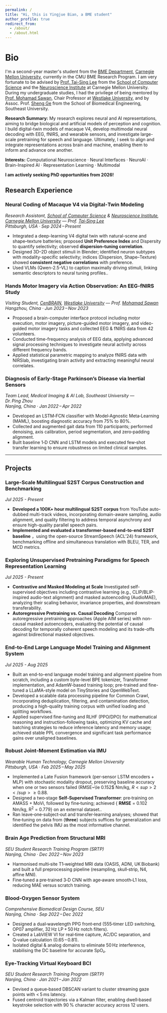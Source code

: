```yaml
---
permalink: /
title: "Hi, this is Yingjue Bian, a BME student"
author_profile: true
redirect_from: 
  - /about/
  - /about.html
---
```


Bio
===

I'm a second-year master's student from the [BME Department](https://www.cmu.edu/bme/), [Carnegie Mellon University](https://www.cmu.edu/), currently in the CMU BME Research Program.
I am very fortunate to be advised by [Prof. Tai-Sing Lee](https://www.cnbc.cmu.edu/~tai/) from the [School of Computer Science](https://www.cs.cmu.edu/) and the [Neuroscience Institute](https://www.cmu.edu/ni/) at Carnegie Mellon University. During my undergraduate studies, I had the privilege of being mentored by [Prof. Mohamad Sawan](https://en.westlake.edu.cn/faculty/mohamad-sawan.html), Chair Professor at [Westlake University](https://en.westlake.edu.cn/), and by Assoc. Prof. [Sheng Ge](https://bme.seu.edu.cn/) from the School of Biomedical Engineering, Southeast University.


**Research Summary:** 
My research explores neural and AI representations, aiming to bridge biological and artificial models of perception and cognition. I build digital-twin models of macaque V4, develop multimodal neural decoding with EEG, fNIRS, and wearable sensors, and investigate large-scale pretraining for speech and language. Ultimately, I seek to align and integrate representations across brain and machine, enabling them to inform and advance one another.

**Interests:** 
Computational Neuroscience · Neural Interfaces · NeuroAI · Brain-Inspired AI · Representation Learning · Multimodal

**I am actively seeking PhD opportunities from 2026!**

## Research Experience

### Neural Coding of Macaque V4 via Digital‑Twin Modeling  
*Research Assistant, [School of Computer Science](https://www.cs.cmu.edu/) & [Neuroscience Institute](https://www.cmu.edu/ni/), [Carnegie Mellon University](https://www.cmu.edu) — Prof. [Tai‑Sing Lee](https://www.cs.cmu.edu/~tai)*  
*Pittsburgh, USA · Sep 2024 – Present*

- Integrated a deep-learning V4 digital twin with natural-scene and shape–texture batteries; proposed **Unit Preference Index** and Dispersity to quantify selectivity; observed **dispersion–tuning correlation**.
- Designed 3D–2D object stimuli in Blender; identified neuron subtypes with modality-specific selectivity; indices (Dispersion, Shape–Texture) showed **consistent negative correlations** with preference.  
- Used VLMs (Qwen-2.5-VL) to caption maximally driving stimuli, linking semantic descriptors to neural tuning profiles..

### Hands Motor Imagery via Action Observation: An EEG‑fNIRS Study  
*Visiting Student, [CenBRAIN](https://cenbrain.westlake.edu.cn/index.htm), [Westlake University](https://www.westlake.edu.cn/) — Prof. [Mohamad Sawan](https://cenbrain.westlake.edu.cn/info/1052/1152.htm)*  
*Hangzhou, China · Jun 2023 – Nov 2023*

- Proposed a brain-computer interface protocol including motor execution, motor imagery, picture-guided motor imagery, and video-guided motor imagery tasks and collected EEG & fNIRS data from 42 volunteers.
- Conducted time-frequency analysis of EEG data, applying advanced signal processing techniques to investigate neural activity across different frequency bands.
- Applied statistical parametric mapping to analyze fNIRS data with NIRSlab, investigating brain activity and extracting meaningful neural correlates.

### Diagnosis of Early‑Stage Parkinson’s Disease via Inertial Sensors  
*Team Lead, Medical Imaging & AI Lab, Southeast University — Dr. Ping Zhou*  
*Nanjing, China · Jan 2022 – Apr 2022*

- Developed an LSTM‑FCN classifier with Model‑Agnostic Meta‑Learning (MAML), boosting diagnostic accuracy from 75% to 80%.  
- Collected and augmented gait data from 110 participants; performed denoising, axis calibration, period segmentation, and zero‑padding alignment.
- Built baseline 1‑D CNN and LSTM models and executed few‑shot transfer learning to ensure robustness on limited clinical samples.

---

## Projects

### Large-Scale Multilingual S2ST Corpus Construction and Benchmarking
*Jul 2025 - Present*
- **Developed a 100K+ hour multilingual S2ST corpus** from YouTube auto-dubbed multi-track videos, incorporating domain-aware sampling, audio alignment, and quality filtering to address temporal asynchrony and ensure high-quality parallel speech pairs.
- **Implemented and evaluated a transformer-based end-to-end S2ST baseline** ，using the open-source StreamSpeech (ACL’24) framework, benchmarking offline and simultaneous translation with BLEU, TER, and MCD metrics.

### Exploring Unsupervised Pretraining Paradigms for Speech Representation Learning
*Jul 2025 - Present*
- **Contrastive and Masked Modeling at Scale** Investigated self-supervised objectives including contrastive learning (e.g., CLIP/BLIP-inspired audio-text alignment) and masked autoencoding (AudioMAE), analyzing their scaling behavior, invariance properties, and downstream transferability.
- **Autoregressive Pretraining vs. Causal Decoding** Compared autoregressive pretraining approaches (Apple AIM series) with non-causal masked autoencoders, evaluating the potential of causal decoding for temporally coherent speech modeling and its trade-offs against bidirectional masked objectives.

### End-to-End Large Language Model Training and Alignment System
*Jul 2025 - Aug 2025*
- Built an end-to-end language model training and alignment pipeline from scratch, including a custom byte-level BPE tokenizer, Transformer implementation, and AdamW-based training loop; pre-trained and fine-tuned a LLaMA-style model on TinyStories and OpenWebText.
- Developed a scalable data processing pipeline for Common Crawl, incorporating deduplication, filtering, and contamination detection, producing a high-quality training corpus with unified loading and splitting workflows.
- Applied supervised fine-tuning and RLHF (PPO/DPO) for mathematical reasoning and instruction-following tasks, optimizing KV cache and batching strategies to reduce inference latency and memory usage; achieved stable PPL convergence and significant task performance gains over unaligned baselines.

### Robust Joint‑Moment Estimation via IMU  
*Wearable Human Technology, Carnegie Mellon University*  
*Pittsburgh, USA · Feb 2025 – May 2025*

- Implemented a Late Fusion framework (per‑sensor LSTM encoders + MLP) with stochastic modality dropout, preserving baseline accuracy when one or two sensors failed (RMSE~\le 0.152$ Nm/kg, $R<sup>2</sup>\ge0.88$.  
- Designed a two‑stage **Self‑Supervised Transformer**: pre‑training on AMASS + MoVi, followed by fine‑tuning; achieved { **RMSE** = 0.102 Nm/kg, R<sup>2</sup> = 0.779} on an external dataset..  
- Ran leave‑one‑subject‑out and transfer‑learning analyses; showed that fine‑tuning on data from {**three**} subjects suffices for generalization and identified the pelvis IMU as the most informative channel.

### Brain Age Prediction from Structural MRI  
*SEU Student Research Training Program (SRTP)*  
*Nanjing, China · Dec 2022 – Nov 2023*

- Harmonised multi‑site T1‑weighted MRI data (OASIS, ADNI, UK Biobank) and built a full preprocessing pipeline (resampling, skull‑strip, N4, affine MNI).  
- Fine‑tuned a pre‑trained 3‑D CNN with age‑aware smooth‑L1 loss, reducing MAE versus scratch training.

### Blood‑Oxygen Sensor System  
*Comprehensive Biomedical Design Course, SEU*  
*Nanjing, China · Sep 2022 – Dec 2022*

- Designed a dual‑wavelength PPG front‑end (555‑timer LED switching, OP07 amplifier, 32 Hz LP + 50 Hz notch filters).  
- Created a LabVIEW VI for real‑time capture, AC/DC separation, and Q‑value calculation (0.65 – 0.81).  
- Isolated digital & analog domains to eliminate 50 Hz interference, stabilising the DC baseline for accurate SpO₂.

### Eye‑Tracking Virtual Keyboard BCI  
*SEU Student Research Training Program (SRTP)*  
*Nanjing, China · Jan 2021 – Jan 2022*

- Devised a queue‑based DBSCAN variant to cluster streaming gaze points with < 5 ms latency.  
- Fused centroid trajectories via a Kalman filter, enabling dwell‑based keystroke selection with 90 % character accuracy across 12 users.

<!--A data-driven personal website
======
Like many other Jekyll-based GitHub Pages templates, Academic Pages makes you separate the website's content from its form. The content & metadata of your website are in structured markdown files, while various other files constitute the theme, specifying how to transform that content & metadata into HTML pages. You keep these various markdown (.md), YAML (.yml), HTML, and CSS files in a public GitHub repository. Each time you commit and push an update to the repository, the [GitHub pages](https://pages.github.com/) service creates static HTML pages based on these files, which are hosted on GitHub's servers free of charge.

Many of the features of dynamic content management systems (like Wordpress) can be achieved in this fashion, using a fraction of the computational resources and with far less vulnerability to hacking and DDoSing. You can also modify the theme to your heart's content without touching the content of your site. If you get to a point where you've broken something in Jekyll/HTML/CSS beyond repair, your markdown files describing your talks, publications, etc. are safe. You can rollback the changes or even delete the repository and start over - just be sure to save the markdown files! Finally, you can also write scripts that process the structured data on the site, such as [this one](https://github.com/academicpages/academicpages.github.io/blob/master/talkmap.ipynb) that analyzes metadata in pages about talks to display [a map of every location you've given a talk](https://academicpages.github.io/talkmap.html).

Getting started
======
1. Register a GitHub account if you don't have one and confirm your e-mail (required!)
1. Fork [this template](https://github.com/academicpages/academicpages.github.io) by clicking the "Use this template" button in the top right. 
1. Go to the repository's settings (rightmost item in the tabs that start with "Code", should be below "Unwatch"). Rename the repository "[your GitHub username].github.io", which will also be your website's URL.
1. Set site-wide configuration and create content & metadata (see below -- also see [this set of diffs](http://archive.is/3TPas) showing what files were changed to set up [an example site](https://getorg-testacct.github.io) for a user with the username "getorg-testacct")
1. Upload any files (like PDFs, .zip files, etc.) to the files/ directory. They will appear at https://[your GitHub username].github.io/files/example.pdf.  
1. Check status by going to the repository settings, in the "GitHub pages" section

Site-wide configuration
------
The main configuration file for the site is in the base directory in [_config.yml](https://github.com/academicpages/academicpages.github.io/blob/master/_config.yml), which defines the content in the sidebars and other site-wide features. You will need to replace the default variables with ones about yourself and your site's github repository. The configuration file for the top menu is in [_data/navigation.yml](https://github.com/academicpages/academicpages.github.io/blob/master/_data/navigation.yml). For example, if you don't have a portfolio or blog posts, you can remove those items from that navigation.yml file to remove them from the header. 

Create content & metadata
------
For site content, there is one markdown file for each type of content, which are stored in directories like _publications, _talks, _posts, _teaching, or _pages. For example, each talk is a markdown file in the [_talks directory](https://github.com/academicpages/academicpages.github.io/tree/master/_talks). At the top of each markdown file is structured data in YAML about the talk, which the theme will parse to do lots of cool stuff. The same structured data about a talk is used to generate the list of talks on the [Talks page](https://academicpages.github.io/talks), each [individual page](https://academicpages.github.io/talks/2012-03-01-talk-1) for specific talks, the talks section for the [CV page](https://academicpages.github.io/cv), and the [map of places you've given a talk](https://academicpages.github.io/talkmap.html) (if you run this [python file](https://github.com/academicpages/academicpages.github.io/blob/master/talkmap.py) or [Jupyter notebook](https://github.com/academicpages/academicpages.github.io/blob/master/talkmap.ipynb), which creates the HTML for the map based on the contents of the _talks directory).

**Markdown generator**

The repository includes [a set of Jupyter notebooks](https://github.com/academicpages/academicpages.github.io/tree/master/markdown_generator
) that converts a CSV containing structured data about talks or presentations into individual markdown files that will be properly formatted for the Academic Pages template. The sample CSVs in that directory are the ones I used to create my own personal website at stuartgeiger.com. My usual workflow is that I keep a spreadsheet of my publications and talks, then run the code in these notebooks to generate the markdown files, then commit and push them to the GitHub repository.

How to edit your site's GitHub repository
------
Many people use a git client to create files on their local computer and then push them to GitHub's servers. If you are not familiar with git, you can directly edit these configuration and markdown files directly in the github.com interface. Navigate to a file (like [this one](https://github.com/academicpages/academicpages.github.io/blob/master/_talks/2012-03-01-talk-1.md) and click the pencil icon in the top right of the content preview (to the right of the "Raw | Blame | History" buttons). You can delete a file by clicking the trashcan icon to the right of the pencil icon. You can also create new files or upload files by navigating to a directory and clicking the "Create new file" or "Upload files" buttons. 

Example: editing a markdown file for a talk
![Editing a markdown file for a talk](/images/editing-talk.png)

For more info
------
More info about configuring Academic Pages can be found in [the guide](https://academicpages.github.io/markdown/), the [growing wiki](https://github.com/academicpages/academicpages.github.io/wiki), and you can always [ask a question on GitHub](https://github.com/academicpages/academicpages.github.io/discussions). The [guides for the Minimal Mistakes theme](https://mmistakes.github.io/minimal-mistakes/docs/configuration/) (which this theme was forked from) might also be helpful.-->
